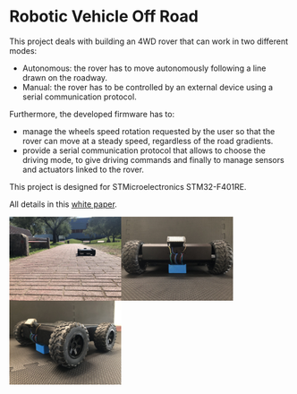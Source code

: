 # Robotic Vehicle Off Road
This project deals with building an 4WD rover that can work in two different modes:  
- Autonomous: the rover has to move autonomously following a line drawn on
the roadway.  
- Manual: the rover has to be controlled by an external device using a serial
communication protocol.  

Furthermore, the developed firmware has to:  
- manage the wheels speed rotation requested by the user so that the rover can
move at a steady speed, regardless of the road gradients.  
- provide a serial communication protocol that allows to choose the driving
mode, to give driving commands and finally to manage sensors and actuators
linked to the rover.  

This project is designed for STMicroelectronics STM32-F401RE.  

All details in this [white paper](https://github.com/gdiprisco/Robotic-Vehicle-Off-Road/blob/master/RoVeR%20Robotic%20Vehicle%20off%20Road.pdf).

<img align="left" src="https://github.com/gdiprisco/Robotic-Vehicle-Off-Road/blob/master/images/Rover_expo_3.jpg" width="200">
<img align="left" src="https://github.com/gdiprisco/Robotic-Vehicle-Off-Road/blob/master/images/Rover_expo_2.jpg" width="200">
<img align="left" src="https://github.com/gdiprisco/Robotic-Vehicle-Off-Road/blob/master/images/Rover_expo_4.jpg" width="200">
